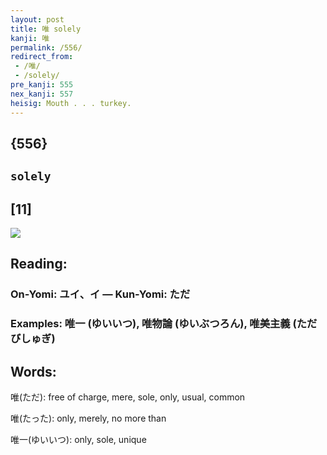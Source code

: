 ```yaml
---
layout: post
title: 唯 solely
kanji: 唯
permalink: /556/
redirect_from:
 - /唯/
 - /solely/
pre_kanji: 555
nex_kanji: 557
heisig: Mouth . . . turkey.
---
```


## {556}

## `solely`

## [11]

<div class="stroke"><img src="E594AF.png" /></div>

## Reading:

### On-Yomi: ユイ、イ &mdash; Kun-Yomi: ただ

### Examples: 唯一 (ゆいいつ), 唯物論 (ゆいぶつろん), 唯美主義 (ただびしゅぎ)

## Words:

唯(ただ): free of charge, mere, sole, only, usual, common

唯(たった): only, merely, no more than

唯一(ゆいいつ): only, sole, unique
